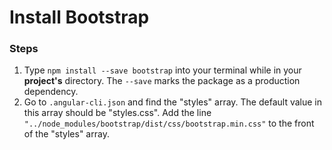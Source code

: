 # Install Bootstrap
### Steps
1. Type `npm install --save bootstrap` into your terminal while in your **project's** directory. The `--save` marks the package as a production dependency. 
2. Go to `.angular-cli.json` and find the "styles" array. The default value in this array should be "styles.css". Add the line `"../node_modules/bootstrap/dist/css/bootstrap.min.css"` to the front of the "styles" array.